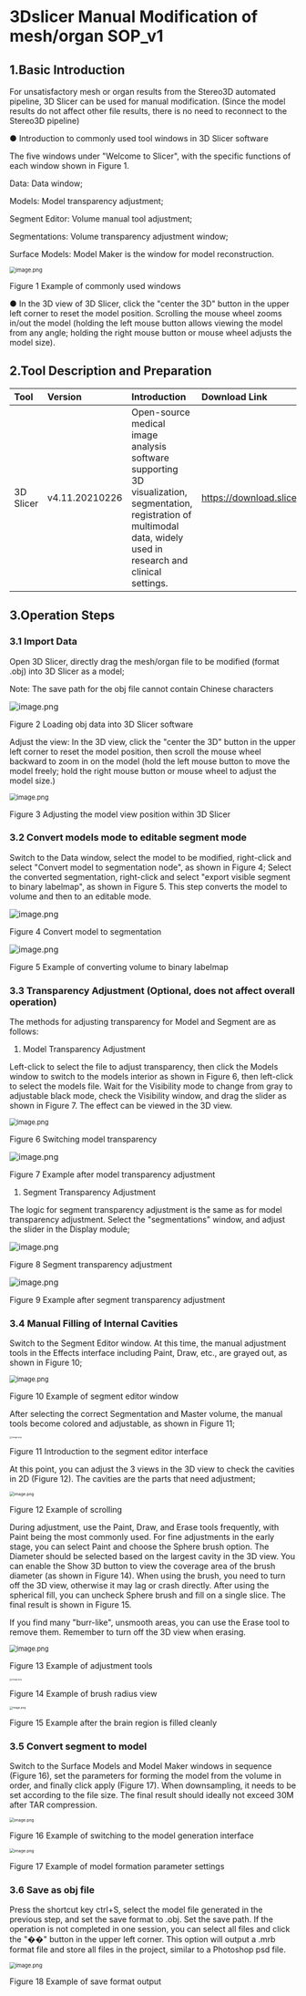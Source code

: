 # **3Dslicer Manual Modification of mesh/organ SOP_v1**

## 1.**Basic Introduction**

For unsatisfactory mesh or organ results from the Stereo3D automated pipeline, 3D Slicer can be used for manual modification. (Since the model results do not affect other file results, there is no need to reconnect to the Stereo3D pipeline)

● Introduction to commonly used tool windows in 3D Slicer software

The five windows under "Welcome to Slicer", with the specific functions of each window shown in Figure 1.

Data: Data window;

Models: Model transparency adjustment;

Segment Editor: Volume manual tool adjustment;

Segmentations: Volume transparency adjustment window;

Surface Models: Model Maker is the window for model reconstruction.

<img src="https://alidocs.oss-cn-zhangjiakou.aliyuncs.com/res/r4mlQ5bxX8M9Zlxo/img/9a88f0e7-c674-474b-9046-ac5086484d77.png" alt="image.png" style="zoom: 67%;" />

Figure 1 Example of commonly used windows

● In the 3D view of 3D Slicer, click the "center the 3D" button in the upper left corner to reset the model position. Scrolling the mouse wheel zooms in/out the model (holding the left mouse button allows viewing the model from any angle; holding the right mouse button or mouse wheel adjusts the model size).

## 2.**Tool Description and Preparation**

| Tool      | Version        | Introduction                                                 | Download Link                | Purpose                 |
| :-------- | :------------- | :----------------------------------------------------------- | :--------------------------- | :---------------------- |
| 3D Slicer | v4.11.20210226 | Open-source medical image analysis software supporting 3D visualization, segmentation, registration of multimodal data, widely used in research and clinical settings. | https://download.slicer.org/ | ● Modify model contours |

## 3.**Operation Steps**

### 3.1 **Import Data**

Open 3D Slicer, directly drag the mesh/organ file to be modified (format .obj) into 3D Slicer as a model;

Note: The save path for the obj file cannot contain Chinese characters

![image.png](https://alidocs.oss-cn-zhangjiakou.aliyuncs.com/res/YdgOkW800a43O4BX/img/6f63a705-cf5f-4528-b6a5-fe0aefad6cc8.png)

Figure 2 Loading obj data into 3D Slicer software

Adjust the view: In the 3D view, click the "center the 3D" button in the upper left corner to reset the model position, then scroll the mouse wheel backward to zoom in on the model (hold the left mouse button to move the model freely; hold the right mouse button or mouse wheel to adjust the model size.)

<img src="https://alidocs.oss-cn-zhangjiakou.aliyuncs.com/res/YdgOkW800a43O4BX/img/e70b3108-8bf9-4c05-ac25-aec6da041ac0.png" alt="image.png" style="zoom:80%;" />

Figure 3 Adjusting the model view position within 3D Slicer

### 3.2 **Convert models mode to editable segment mode**

Switch to the Data window, select the model to be modified, right-click and select "Convert model to segmentation node", as shown in Figure 4; Select the converted segmentation, right-click and select "export visible segment to binary labelmap", as shown in Figure 5. This step converts the model to volume and then to an editable mode.

![image.png](https://alidocs.oss-cn-zhangjiakou.aliyuncs.com/res/r4mlQ5bxX8M9Zlxo/img/ad4f31c7-6730-4ccb-bd41-4176985bb344.png)

Figure 4 Convert model to segmentation

![image.png](https://alidocs.oss-cn-zhangjiakou.aliyuncs.com/res/r4mlQ5bxX8M9Zlxo/img/4e53faf2-b579-4315-9424-4251d40016e2.png)

Figure 5 Example of converting volume to binary labelmap

### 3.3 **Transparency Adjustment (Optional, does not affect overall operation)**

The methods for adjusting transparency for Model and Segment are as follows:

1. Model Transparency Adjustment

Left-click to select the file to adjust transparency, then click the Models window to switch to the models interior as shown in Figure 6, then left-click to select the models file. Wait for the Visibility mode to change from gray to adjustable black mode, check the Visibility window, and drag the slider as shown in Figure 7. The effect can be viewed in the 3D view.

<img src="https://alidocs.oss-cn-zhangjiakou.aliyuncs.com/res/YdgOkW800a43O4BX/img/ea07c88f-c2be-4081-8248-d57b1a04e5b3.png" alt="image.png" style="zoom:80%;" />

Figure 6 Switching model transparency

![image.png](https://alidocs.oss-cn-zhangjiakou.aliyuncs.com/res/YdgOkW800a43O4BX/img/353e52a2-a9db-40b8-8a1e-962d2d702445.png)

Figure 7 Example after model transparency adjustment

1. Segment Transparency Adjustment

The logic for segment transparency adjustment is the same as for model transparency adjustment. Select the "segmentations" window, and adjust the slider in the Display module;

![image.png](https://alidocs.oss-cn-zhangjiakou.aliyuncs.com/res/YdgOkW800a43O4BX/img/4df77f0a-2ee4-4c62-8b9f-039fb793c1ef.png)

Figure 8 Segment transparency adjustment

![image.png](https://alidocs.oss-cn-zhangjiakou.aliyuncs.com/res/YdgOkW800a43O4BX/img/0b2ea87c-03ed-4c89-a5cb-cf29cdbcbcb5.png)

Figure 9 Example after segment transparency adjustment

### 3.4 **Manual Filling of Internal Cavities**

Switch to the Segment Editor window. At this time, the manual adjustment tools in the Effects interface including Paint, Draw, etc., are grayed out, as shown in Figure 10;

<img src="https://alidocs.oss-cn-zhangjiakou.aliyuncs.com/res/r4mlQ5bxX8M9Zlxo/img/e6bc773d-669a-4dee-b176-98dd855f048b.png" alt="image.png" style="zoom: 80%;" /> 

Figure 10 Example of segment editor window

After selecting the correct Segmentation and Master volume, the manual tools become colored and adjustable, as shown in Figure 11;

<img src="https://alidocs.oss-cn-zhangjiakou.aliyuncs.com/res/YdgOkW800a43O4BX/img/299af816-07c0-4e00-9d70-42da1c9fe7a5.png" alt="image.png" style="zoom: 25%;" />

Figure 11 Introduction to the segment editor interface

At this point, you can adjust the 3 views in the 3D view to check the cavities in 2D (Figure 12). The cavities are the parts that need adjustment;

<img src="https://alidocs.oss-cn-zhangjiakou.aliyuncs.com/res/YdgOkW800a43O4BX/img/02243474-4bf5-428b-a856-682e420ec05d.png" alt="image.png" style="zoom: 50%;" />

Figure 12 Example of scrolling

During adjustment, use the Paint, Draw, and Erase tools frequently, with Paint being the most commonly used. For fine adjustments in the early stage, you can select Paint and choose the Sphere brush option. The Diameter should be selected based on the largest cavity in the 3D view. You can enable the Show 3D button to view the coverage area of the brush diameter (as shown in Figure 14). When using the brush, you need to turn off the 3D view, otherwise it may lag or crash directly. After using the spherical fill, you can uncheck Sphere brush and fill on a single slice. The final result is shown in Figure 15.

If you find many "burr-like", unsmooth areas, you can use the Erase tool to remove them. Remember to turn off the 3D view when erasing.

<img src="https://alidocs.oss-cn-zhangjiakou.aliyuncs.com/res/r4mlQ5bxX8M9Zlxo/img/8ad71ee7-bc42-4552-8367-0726b46966c1.png" alt="image.png" style="zoom: 80%;" />

Figure 13 Example of adjustment tools

<img src="https://alidocs.oss-cn-zhangjiakou.aliyuncs.com/res/YdgOkW800a43O4BX/img/3739d751-b1cc-4df4-8771-b65224992e83.png" alt="image.png" style="zoom: 25%;" />

Figure 14 Example of brush radius view

<img src="https://alidocs.oss-cn-zhangjiakou.aliyuncs.com/res/YdgOkW800a43O4BX/img/9168481e-af31-4108-9597-f6af8f1d64b3.png" alt="image.png" style="zoom: 33%;" />

Figure 15 Example after the brain region is filled cleanly

### 3.5 **Convert segment to model**

Switch to the Surface Models and Model Maker windows in sequence (Figure 16), set the parameters for forming the model from the volume in order, and finally click apply (Figure 17). When downsampling, it needs to be set according to the file size. The final result should ideally not exceed 30M after TAR compression.

<img src="https://alidocs.oss-cn-zhangjiakou.aliyuncs.com/res/YdgOkW800a43O4BX/img/8303d1db-4574-485b-b3bf-9932abde221f.png" alt="image.png" style="zoom: 50%;" />

Figure 16 Example of switching to the model generation interface

<img src="https://alidocs.oss-cn-zhangjiakou.aliyuncs.com/res/YdgOkW800a43O4BX/img/50ea4809-07d3-4782-829d-14f09fd1da19.png" alt="image.png" style="zoom: 50%;" />

Figure 17 Example of model formation parameter settings

### 3.6 **Save as obj file**

Press the shortcut key ctrl+S, select the model file generated in the previous step, and set the save format to .obj. Set the save path. If the operation is not completed in one session, you can select all files and click the "��" button in the upper left corner. This option will output a .mrb format file and store all files in the project, similar to a Photoshop psd file.

<img src="https://alidocs.oss-cn-zhangjiakou.aliyuncs.com/res/YdgOkW800a43O4BX/img/55085ecb-00c1-405c-b7a3-2f4df3067011.png" alt="image.png" style="zoom:67%;" />

Figure 18 Example of save format output